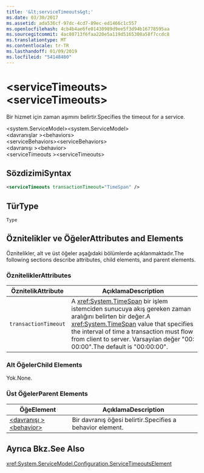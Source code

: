 ```yaml
---
title: '&lt;serviceTimeouts&gt;'
ms.date: 03/30/2017
ms.assetid: ada536cf-97dc-4cd7-89ec-ed1466c1c557
ms.openlocfilehash: 4cb4b4ae6fe01430989d9ee5f3d94b16778595aa
ms.sourcegitcommit: 4ac80713f6faa220e5a119d5165308a58f7ccdc8
ms.translationtype: MT
ms.contentlocale: tr-TR
ms.lasthandoff: 01/09/2019
ms.locfileid: "54148480"
---
```

# <a name="ltservicetimeoutsgt"></a><span data-ttu-id="2d047-102">&lt;serviceTimeouts&gt;</span><span class="sxs-lookup"><span data-stu-id="2d047-102">&lt;serviceTimeouts&gt;</span></span>
<span data-ttu-id="2d047-103">Bir hizmet için zaman aşımını belirtir.</span><span class="sxs-lookup"><span data-stu-id="2d047-103">Specifies the timeout for a service.</span></span>  
  
 <span data-ttu-id="2d047-104">\<system.ServiceModel></span><span class="sxs-lookup"><span data-stu-id="2d047-104">\<system.ServiceModel></span></span>  
<span data-ttu-id="2d047-105">\<davranışlar ></span><span class="sxs-lookup"><span data-stu-id="2d047-105">\<behaviors></span></span>  
<span data-ttu-id="2d047-106">\<serviceBehaviors></span><span class="sxs-lookup"><span data-stu-id="2d047-106">\<serviceBehaviors></span></span>  
<span data-ttu-id="2d047-107">\<davranışı ></span><span class="sxs-lookup"><span data-stu-id="2d047-107">\<behavior></span></span>  
<span data-ttu-id="2d047-108">\<serviceTimeouts ></span><span class="sxs-lookup"><span data-stu-id="2d047-108">\<serviceTimeouts></span></span>  
  
## <a name="syntax"></a><span data-ttu-id="2d047-109">Sözdizimi</span><span class="sxs-lookup"><span data-stu-id="2d047-109">Syntax</span></span>  
  
```xml  
<serviceTimeouts transactionTimeout="TimeSpan" />
```  
  
## <a name="type"></a><span data-ttu-id="2d047-110">Tür</span><span class="sxs-lookup"><span data-stu-id="2d047-110">Type</span></span>  
 `Type`  
  
## <a name="attributes-and-elements"></a><span data-ttu-id="2d047-111">Öznitelikler ve Öğeler</span><span class="sxs-lookup"><span data-stu-id="2d047-111">Attributes and Elements</span></span>  
 <span data-ttu-id="2d047-112">Öznitelikler, alt ve üst öğeler aşağıdaki bölümlerde açıklanmaktadır.</span><span class="sxs-lookup"><span data-stu-id="2d047-112">The following sections describe attributes, child elements, and parent elements.</span></span>  
  
### <a name="attributes"></a><span data-ttu-id="2d047-113">Öznitelikler</span><span class="sxs-lookup"><span data-stu-id="2d047-113">Attributes</span></span>  
  
|<span data-ttu-id="2d047-114">Öznitelik</span><span class="sxs-lookup"><span data-stu-id="2d047-114">Attribute</span></span>|<span data-ttu-id="2d047-115">Açıklama</span><span class="sxs-lookup"><span data-stu-id="2d047-115">Description</span></span>|  
|---------------|-----------------|  
|`transactionTimeout`|<span data-ttu-id="2d047-116">A <xref:System.TimeSpan> bir işlem istemciden sunucuya akış gereken zaman aralığını belirten bir değer.</span><span class="sxs-lookup"><span data-stu-id="2d047-116">A <xref:System.TimeSpan> value that specifies the interval of time a transaction must flow from client to server.</span></span> <span data-ttu-id="2d047-117">Varsayılan değer "00: 00:00".</span><span class="sxs-lookup"><span data-stu-id="2d047-117">The default is "00:00:00".</span></span>|  
  
### <a name="child-elements"></a><span data-ttu-id="2d047-118">Alt Öğeler</span><span class="sxs-lookup"><span data-stu-id="2d047-118">Child Elements</span></span>  
 <span data-ttu-id="2d047-119">Yok.</span><span class="sxs-lookup"><span data-stu-id="2d047-119">None.</span></span>  
  
### <a name="parent-elements"></a><span data-ttu-id="2d047-120">Üst Öğeler</span><span class="sxs-lookup"><span data-stu-id="2d047-120">Parent Elements</span></span>  
  
|<span data-ttu-id="2d047-121">Öğe</span><span class="sxs-lookup"><span data-stu-id="2d047-121">Element</span></span>|<span data-ttu-id="2d047-122">Açıklama</span><span class="sxs-lookup"><span data-stu-id="2d047-122">Description</span></span>|  
|-------------|-----------------|  
|[<span data-ttu-id="2d047-123">\<davranışı ></span><span class="sxs-lookup"><span data-stu-id="2d047-123">\<behavior></span></span>](../../../../../docs/framework/configure-apps/file-schema/wcf/behavior-of-endpointbehaviors.md)|<span data-ttu-id="2d047-124">Bir davranış öğesi belirtir.</span><span class="sxs-lookup"><span data-stu-id="2d047-124">Specifies a behavior element.</span></span>|  
  
## <a name="see-also"></a><span data-ttu-id="2d047-125">Ayrıca Bkz.</span><span class="sxs-lookup"><span data-stu-id="2d047-125">See Also</span></span>  
 <xref:System.ServiceModel.Configuration.ServiceTimeoutsElement>
